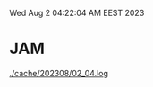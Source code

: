 Wed Aug  2 04:22:04 AM EEST 2023
# JAM
<a href='./cache/202308/02_04.log'>./cache/202308/02_04.log</a>
